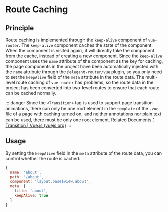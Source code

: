 # Route Caching

## Principle

Route caching is implemented through the `keep-alive` component of `vue-router`. The `keep-alive` component caches the state of the component. When the component is visited again, it will directly take the component from the cache, instead of creating a new component.
Since the `keep-alive` component uses the `name` attribute of the component as the key for caching, the page components in the project have been automatically injected with the `name` attribute through the `@elegant-router/vue` plugin, so you only need to set the `keepAlive` field of the `meta` attribute in the route data.
The multi-level route caching of `vue-router` has problems, so the route data in the project has been converted into two-level routes to ensure that each route can be cached normally.

::: danger
Since the `<Transition>` tag is used to support page transition animations, there can only be one root element in the `template` of the `.vue` file of a page with caching turned on, and neither annotations nor plain text can be used, there must be only one root element.
Related Documents： [Transition | Vue.js (vuejs.org)](https://cn.vuejs.org/guide/built-ins/transition.html#the-transition-component)
:::

## Usage

By setting the `keepAlive` field in the `meta` attribute of the route data, you can control whether the route is cached.

```js
{
  name: 'about',
  path: '/about',
  component: 'layout.base$view.about',
  meta: {
    title: 'about',
    keepAlive: true
  }
}
```
